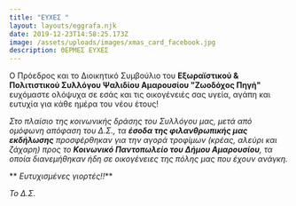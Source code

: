 ```yaml
---
title: "ΕΥΧΕΣ "
layout: layouts/eggrafa.njk
date: 2019-12-23T14:58:25.173Z
image: /assets/uploads/images/xmas_card_facebook.jpg
description: ΘΕΡΜΕΣ ΕΥΧΕΣ
---
```

Ο Πρόεδρος και το Διοικητικό Συμβούλιο του **Εξωραϊστικού & Πολιτιστικού Συλλόγου Ψαλιδίου Αμαρουσίου "Ζωοδόχος Πηγή"** ευχόμαστε ολόψυχα σε εσάς και τις οικογένειές σας υγεία, αγάπη και ευτυχία για κάθε ημέρα του νέου έτους!

*Στο πλαίσιο της κοινωνικής δράσης του Συλλόγου μας, μετά από ομόφωνη απόφαση του Δ.Σ., τα **έσοδα της φιλανθρωπικής μας εκδήλωσης** προσφέρθηκαν για την αγορά τροφίμων (κρέας, αλεύρι και ζάχαρη) προς το **Κοινωνικό Παντοπωλείο του Δήμου Αμαρουσίου**, τα οποία διανεμήθηκαν ήδη σε οικογένειες της πόλης μας που έχουν ανάγκη.*

** *Ευτυχισμένες γιορτές!!***

*Το Δ.Σ.*
